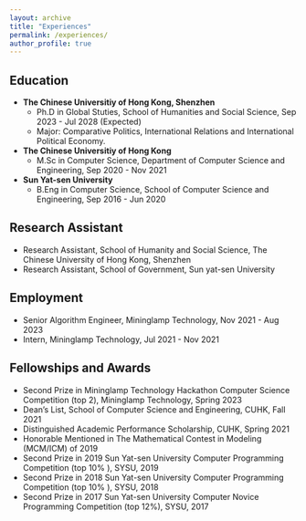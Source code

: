 ```yaml
---
layout: archive
title: "Experiences"
permalink: /experiences/
author_profile: true
---
```


## Education
* <b>The Chinese Universitiy of Hong Kong, Shenzhen</b>
    * Ph.D in Global Stuties, School of Humanities and Social Science, Sep 2023 - Jul 2028 (Expected)
    * Major: Comparative Politics, International Relations and International Political Economy.
* <b>The Chinese Universitiy of Hong Kong</b>
    * M.Sc in Computer Science, Department of Computer Science and Engineering, Sep 2020 - Nov 2021
* <b>Sun Yat-sen University</b>
    * B.Eng in Computer Science, School of Computer Science and Engineering, Sep 2016 - Jun 2020

## Research Assistant
* Research Assistant, School of Humanity and Social Science, The Chinese University of Hong Kong, Shenzhen
* Research Assistant, School of Government, Sun yat-sen University

## Employment
* Senior Algorithm Engineer, Mininglamp Technology, Nov 2021 - Aug 2023
* Intern, Mininglamp Technology, Jul 2021 - Nov 2021


## Fellowships and Awards
* Second Prize in Mininglamp Technology Hackathon Computer Science Competition (top 2), Mininglamp Technology, Spring 2023
* Dean’s List, School of Computer Science and Engineering, CUHK, Fall 2021
* Distinguished Academic Performance Scholarship, CUHK, Spring 2021
* Honorable Mentioned in The Mathematical Contest in Modeling (MCM/ICM) of 2019
* Second Prize in 2019 Sun Yat-sen University Computer Programming Competition (top 10% ), SYSU, 2019
* Second Prize in 2018 Sun Yat-sen University Computer Programming Competition (top 10% ), SYSU, 2018
* Second Prize in 2017 Sun Yat-sen University Computer Novice Programming Competition (top 12%), SYSU, 2017
 
 
